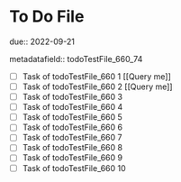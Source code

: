 # To Do File

due:: 2022-09-21

metadatafield:: todoTestFile_660_74

- [ ] Task of todoTestFile_660 1 [[Query me]]
- [ ] Task of todoTestFile_660 2 [[Query me]]
- [ ] Task of todoTestFile_660 3
- [ ] Task of todoTestFile_660 4
- [ ] Task of todoTestFile_660 5
- [ ] Task of todoTestFile_660 6
- [ ] Task of todoTestFile_660 7
- [ ] Task of todoTestFile_660 8
- [ ] Task of todoTestFile_660 9
- [ ] Task of todoTestFile_660 10